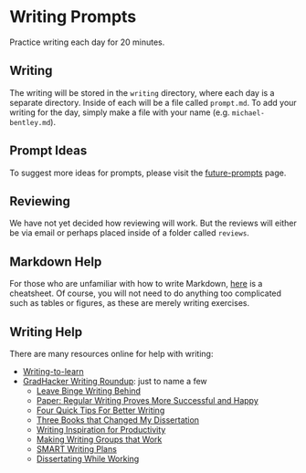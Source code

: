 # Writing Prompts

Practice writing each day for 20 minutes.

## Writing

The writing will be stored in the `writing` directory, where each day is a separate directory.  Inside of each will be a file called `prompt.md`.  To add your writing for the day, simply make a file with your name (e.g. `michael-bentley.md`).

## Prompt Ideas

To suggest more ideas for prompts, please visit the [future-prompts](future-prompts.md) page.

## Reviewing

We have not yet decided how reviewing will work.  But the reviews will either be via email or perhaps placed inside of a folder called `reviews`.

## Markdown Help

For those who are unfamiliar with how to write Markdown, [here](https://github.com/adam-p/markdown-here/wiki/Markdown-Cheatsheet) is a cheatsheet.  Of course, you will not need to do anything too complicated such as tables or figures, as these are merely writing exercises.

## Writing Help

There are many resources online for help with writing:

- [Writing-to-learn](https://www.insidehighered.com/blogs/gradhacker/implementing-writing-learn-approaches-stem)
- [GradHacker Writing Roundup](https://www.insidehighered.com/blogs/gradhacker/gradhacker-writing-round): just to name a few
    - [Leave Binge Writing Behind](https://www.insidehighered.com/blogs/gradhacker/support-your-writing-productivity-and-leave-binge-writing-behind)
    - [Paper: Regular Writing Proves More Successful and Happy](http://journals.sagepub.com/doi/abs/10.1177/0741088397014004001)
    - [Four Quick Tips For Better Writing](https://www.insidehighered.com/blogs/gradhacker/4-quick-tips-better-writing-any-discipline)
    - [Three Books that Changed My Dissertation](https://www.insidehighered.com/blogs/gradhacker/three-books-changed-my-dissertation)
    - [Writing Inspiration for Productivity](https://www.insidehighered.com/blogs/gradhacker/writing-inspiration-productivity)
    - [Making Writing Groups that Work](https://www.insidehighered.com/blogs/gradhacker/making-writing-group-works)
    - [SMART Writing Plans](https://www.insidehighered.com/blogs/gradhacker/create-smart-writing-plans)
    - [Dissertating While Working](https://www.insidehighered.com/blogs/gradhacker/dissertating-while-working)
